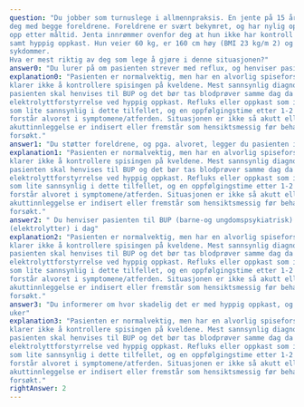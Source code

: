 ```yaml
---
question: "Du jobber som turnuslege i allmennpraksis. En jente på 15 år kommer svært motvillig til legetime hos
deg med begge foreldrene. Foreldrene er svært bekymret, og har nylig oppdaget at datteren kaster
opp etter måltid. Jenta innrømmer ovenfor deg at hun ikke har kontroll på hva hun spiser på kveldene,
samt hyppig oppkast. Hun veier 60 kg, er 160 cm høy (BMI 23 kg/m 2) og har ingen kroniske
sykdommer.
Hva er mest riktig av deg som lege å gjøre i denne situasjonen?"
answer0: "Du lurer på om pasienten strever med reflux, og henviser pasienten til barneklinikken"
explanation0: "Pasienten er normalvektig, men har en alvorlig spiseforstyrret atferd med hyppig oppkast og
klarer ikke å kontrollere spisingen på kveldene. Mest sannsynlig diagnose er bulimia nervosa, og
pasienten skal henvises til BUP og det bør tas blodprøver samme dag da det er fare for
elektrolyttforstyrrelse ved hyppig oppkast. Refluks eller oppkast som ikke er selvfremkalt fremstår
som lite sannsynlig i dette tilfellet, og en oppfølgingstime etter 1-2 uker viser at turnuslegen ikke
forstår alvoret i symptomene/atferden. Situasjonen er ikke så akutt eller så alvorlig at
akuttinnleggelse er indisert eller fremstår som hensiktsmessig før behandling i poliklinikk er
forsøkt."
answer1: "Du støtter foreldrene, og pga. alvoret, legger du pasienten inn på BUPs akuttpost"
explanation1: "Pasienten er normalvektig, men har en alvorlig spiseforstyrret atferd med hyppig oppkast og
klarer ikke å kontrollere spisingen på kveldene. Mest sannsynlig diagnose er bulimia nervosa, og
pasienten skal henvises til BUP og det bør tas blodprøver samme dag da det er fare for
elektrolyttforstyrrelse ved hyppig oppkast. Refluks eller oppkast som ikke er selvfremkalt fremstår
som lite sannsynlig i dette tilfellet, og en oppfølgingstime etter 1-2 uker viser at turnuslegen ikke
forstår alvoret i symptomene/atferden. Situasjonen er ikke så akutt eller så alvorlig at
akuttinnleggelse er indisert eller fremstår som hensiktsmessig før behandling i poliklinikk er
forsøkt."
answer2: " Du henviser pasienten til BUP (barne-og ungdomspsykiatrisk) poliklinikk, og rekvirerer blodprøver
(elektrolytter) i dag"
explanation2: "Pasienten er normalvektig, men har en alvorlig spiseforstyrret atferd med hyppig oppkast og
klarer ikke å kontrollere spisingen på kveldene. Mest sannsynlig diagnose er bulimia nervosa, og
pasienten skal henvises til BUP og det bør tas blodprøver samme dag da det er fare for
elektrolyttforstyrrelse ved hyppig oppkast. Refluks eller oppkast som ikke er selvfremkalt fremstår
som lite sannsynlig i dette tilfellet, og en oppfølgingstime etter 1-2 uker viser at turnuslegen ikke
forstår alvoret i symptomene/atferden. Situasjonen er ikke så akutt eller så alvorlig at
akuttinnleggelse er indisert eller fremstår som hensiktsmessig før behandling i poliklinikk er
forsøkt."
answer3: "Du informerer om hvor skadelig det er med hyppig oppkast, og ber dem komme tilbake om 1-2
uker"
explanation3: "Pasienten er normalvektig, men har en alvorlig spiseforstyrret atferd med hyppig oppkast og
klarer ikke å kontrollere spisingen på kveldene. Mest sannsynlig diagnose er bulimia nervosa, og
pasienten skal henvises til BUP og det bør tas blodprøver samme dag da det er fare for
elektrolyttforstyrrelse ved hyppig oppkast. Refluks eller oppkast som ikke er selvfremkalt fremstår
som lite sannsynlig i dette tilfellet, og en oppfølgingstime etter 1-2 uker viser at turnuslegen ikke
forstår alvoret i symptomene/atferden. Situasjonen er ikke så akutt eller så alvorlig at
akuttinnleggelse er indisert eller fremstår som hensiktsmessig før behandling i poliklinikk er
forsøkt."
rightAnswer: 2
---
```



